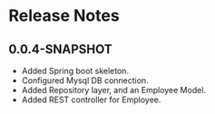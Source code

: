 # Release Notes

## 0.0.4-SNAPSHOT
* Added Spring boot skeleton.
* Configured Mysql DB connection.
* Added Repository layer, and an Employee Model.
* Added REST controller for Employee.